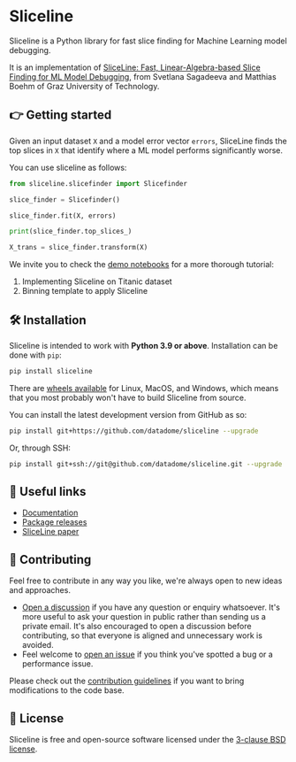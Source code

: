 # Sliceline

Sliceline is a Python library for fast slice finding for Machine Learning model debugging.

It is an implementation of [SliceLine: Fast, Linear-Algebra-based Slice Finding for ML Model Debugging](https://mboehm7.github.io/resources/sigmod2021b_sliceline.pdf),
from Svetlana Sagadeeva and Matthias Boehm of Graz University of Technology.

## 👉 Getting started

Given an input dataset `X` and a model error vector `errors`,
SliceLine finds the top slices in `X` that identify where a ML model performs significantly worse.

You can use sliceline as follows:

```python
from sliceline.slicefinder import Slicefinder

slice_finder = Slicefinder()

slice_finder.fit(X, errors)

print(slice_finder.top_slices_)

X_trans = slice_finder.transform(X)
```

We invite you to check the [demo notebooks](https://github.com/datadome/sliceline/blob/main/notebooks) for a more thorough tutorial:
1. Implementing Sliceline on Titanic dataset
2. Binning template to apply Sliceline

## 🛠 Installation

Sliceline is intended to work with **Python 3.9 or above**. Installation can be done with `pip`:

```sh
pip install sliceline
```

There are [wheels available](https://pypi.org/project/sliceline/#files) for Linux, MacOS, and Windows, which means that you most probably won't have to build Sliceline from source.

You can install the latest development version from GitHub as so:

```sh
pip install git+https://github.com/datadome/sliceline --upgrade
```

Or, through SSH:

```sh
pip install git+ssh://git@github.com/datadome/sliceline.git --upgrade
```

## 🔗 Useful links

- [Documentation](https://sliceline.com)
- [Package releases](https://pypi.org/project/sliceline/#history)
- [SliceLine paper](https://mboehm7.github.io/resources/sigmod2021b_sliceline.pdf)

## 👐 Contributing

Feel free to contribute in any way you like, we're always open to new ideas and approaches.

- [Open a discussion](https://github.com/datadome/sliceline/discussions/new) if you have any question or enquiry whatsoever. It's more useful to ask your question in public rather than sending us a private email. It's also encouraged to open a discussion before contributing, so that everyone is aligned and unnecessary work is avoided.
- Feel welcome to [open an issue](https://github.com/datadome/sliceline/issues/new/choose) if you think you've spotted a bug or a performance issue.

Please check out the [contribution guidelines](https://github.com/datadome/sliceline/blob/main/CONTRIBUTING.md) if you want to bring modifications to the code base.

## 📝 License

Sliceline is free and open-source software licensed under the [3-clause BSD license](https://github.com/datadome/sliceline/blob/main/LICENSE).